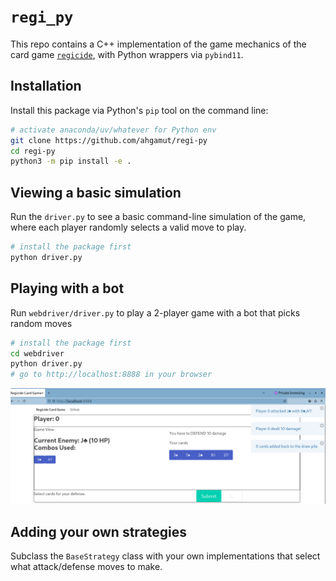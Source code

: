 # `regi_py`

This repo contains a C++ implementation of the game mechanics of the card game
[`regicide`](https://badgersfrommars.com/en-us/pages/learn-to-play-regicide), 
with Python wrappers via `pybind11`.

## Installation

Install this package via Python's `pip` tool on the command line:

```sh
# activate anaconda/uv/whatever for Python env
git clone https://github.com/ahgamut/regi-py
cd regi-py
python3 -m pip install -e .
```


## Viewing a basic simulation

Run the `driver.py` to see a basic command-line simulation of the game, where
each player randomly selects a valid move to play.

```sh
# install the package first
python driver.py
```

## Playing with a bot

Run `webdriver/driver.py` to play a 2-player game with a bot that picks random
moves

```sh
# install the package first
cd webdriver
python driver.py
# go to http://localhost:8888 in your browser
```

![](./webdriver/regi-runtime.png)

## Adding your own strategies

Subclass the `BaseStrategy` class with your own implementations that select what
attack/defense moves to make.
